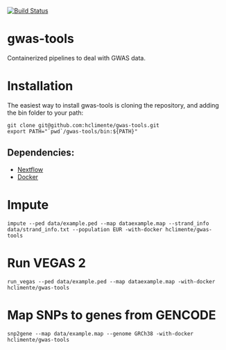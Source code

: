 [![Build Status](https://travis-ci.org/hclimente/gwas-tools.svg?branch=master)](https://travis-ci.org/hclimente/gwas-tools)

# gwas-tools

Containerized pipelines to deal with GWAS data.

# Installation

The easiest way to install gwas-tools is cloning the repository, and adding the bin folder to your path:

```
git clone git@github.com:hclimente/gwas-tools.git
export PATH="`pwd`/gwas-tools/bin:${PATH}"
```

## Dependencies:

- [Nextflow](https://www.nextflow.io/)
- [Docker](https://www.docker.com/)

# Impute

```
impute --ped data/example.ped --map dataexample.map --strand_info data/strand_info.txt --population EUR -with-docker hclimente/gwas-tools
```

# Run VEGAS 2

```
run_vegas --ped data/example.ped --map dataexample.map -with-docker hclimente/gwas-tools
```

# Map SNPs to genes from GENCODE

```
snp2gene --map data/example.map --genome GRCh38 -with-docker hclimente/gwas-tools
```


